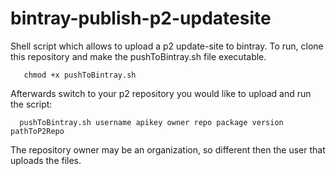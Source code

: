 bintray-publish-p2-updatesite
=============================

Shell script which allows to upload a p2 update-site to bintray. To run, clone this repository and make the pushToBintray.sh file executable.
```
   chmod +x pushToBintray.sh
```
Afterwards switch to your p2 repository you would like to upload and run the script:
```
  pushToBintray.sh username apikey owner repo package version pathToP2Repo
```

The repository owner may be an organization, so different then the user that uploads the files.

